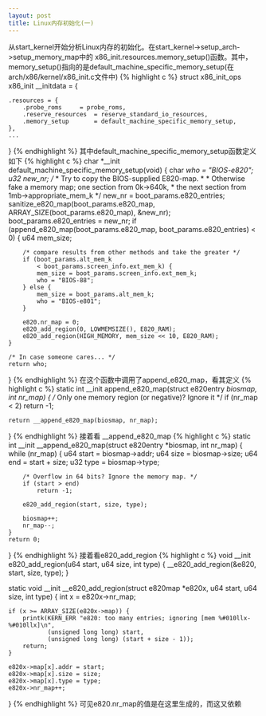 ```yaml
---
layout: post
title: Linux内存初始化(一)
---
```


从start_kernel开始分析Linux内存的初始化。在start_kernel->setup_arch->setup_memory_map中的
x86_init.resources.memory_setup()函数。其中，memory_setup()指向的是default_machine_specific_memory_setup(在arch/x86/kernel/x86_init.c文件中)
{% highlight c %}
struct x86_init_ops x86_init __initdata = {

	.resources = {
		.probe_roms		= probe_roms,
		.reserve_resources	= reserve_standard_io_resources,
		.memory_setup		= default_machine_specific_memory_setup,
	},
	...
}
{% endhighlight %}
其中default_machine_specific_memory_setup函数定义如下
{% highlight c %}
char *__init default_machine_specific_memory_setup(void)
{
	char *who = "BIOS-e820";
	u32 new_nr;
	/*
	 * Try to copy the BIOS-supplied E820-map.
	 *
	 * Otherwise fake a memory map; one section from 0k->640k,
	 * the next section from 1mb->appropriate_mem_k
	 */
	new_nr = boot_params.e820_entries;
	sanitize_e820_map(boot_params.e820_map,
			ARRAY_SIZE(boot_params.e820_map),
			&new_nr);
	boot_params.e820_entries = new_nr;
	if (append_e820_map(boot_params.e820_map, boot_params.e820_entries)
	  < 0) {
		u64 mem_size;

		/* compare results from other methods and take the greater */
		if (boot_params.alt_mem_k
		    < boot_params.screen_info.ext_mem_k) {
			mem_size = boot_params.screen_info.ext_mem_k;
			who = "BIOS-88";
		} else {
			mem_size = boot_params.alt_mem_k;
			who = "BIOS-e801";
		}

		e820.nr_map = 0;
		e820_add_region(0, LOWMEMSIZE(), E820_RAM);
		e820_add_region(HIGH_MEMORY, mem_size << 10, E820_RAM);
	}

	/* In case someone cares... */
	return who;
}
{% endhighlight %}
在这个函数中调用了append_e820_map，看其定义
{% highlight c %}
static int __init append_e820_map(struct e820entry *biosmap, int nr_map)
{
	/* Only one memory region (or negative)? Ignore it */
	if (nr_map < 2)
		return -1;

	return __append_e820_map(biosmap, nr_map);
}
{% endhighlight %}
接着看 __append_e820_map
{% highlight c %}
static int __init __append_e820_map(struct e820entry *biosmap, int nr_map)
{
	while (nr_map) {
		u64 start = biosmap->addr;
		u64 size = biosmap->size;
		u64 end = start + size;
		u32 type = biosmap->type;

		/* Overflow in 64 bits? Ignore the memory map. */
		if (start > end)
			return -1;

		e820_add_region(start, size, type);

		biosmap++;
		nr_map--;
	}
	return 0;
}
{% endhighlight %}
接着看e820_add_region
{% highlight c %}
void __init e820_add_region(u64 start, u64 size, int type)
{
	__e820_add_region(&e820, start, size, type);
}

static void __init __e820_add_region(struct e820map *e820x, u64 start, u64 size,
					 int type)
{
	int x = e820x->nr_map;

	if (x >= ARRAY_SIZE(e820x->map)) {
		printk(KERN_ERR "e820: too many entries; ignoring [mem %#010llx-%#010llx]\n",
		       (unsigned long long) start,
		       (unsigned long long) (start + size - 1));
		return;
	}

	e820x->map[x].addr = start;
	e820x->map[x].size = size;
	e820x->map[x].type = type;
	e820x->nr_map++;
}
{% endhighlight %}
可见e820.nr_map的值是在这里生成的，而这又依赖

